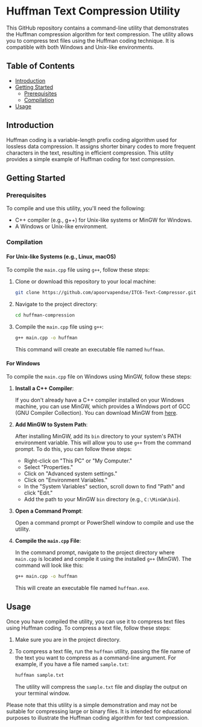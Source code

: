 # Huffman Text Compression Utility

This GitHub repository contains a command-line utility that demonstrates the Huffman compression algorithm for text compression. The utility allows you to compress text files using the Huffman coding technique. It is compatible with both Windows and Unix-like environments.

## Table of Contents

- [Introduction](#introduction)
- [Getting Started](#getting-started)
    - [Prerequisites](#prerequisites)
    - [Compilation](#compilation)
- [Usage](#usage)

## Introduction

Huffman coding is a variable-length prefix coding algorithm used for lossless data compression. It assigns shorter binary codes to more frequent characters in the text, resulting in efficient compression. This utility provides a simple example of Huffman coding for text compression.

## Getting Started

### Prerequisites

To compile and use this utility, you'll need the following:

- C++ compiler (e.g., g++) for Unix-like systems or MinGW for Windows.
- A Windows or Unix-like environment.

### Compilation

#### For Unix-like Systems (e.g., Linux, macOS)

To compile the `main.cpp` file using `g++`, follow these steps:

1. Clone or download this repository to your local machine:

   ```bash
   git clone https://github.com/apoorvapendse/ITC6-Text-Compressor.git
   ```

2. Navigate to the project directory:

   ```bash
   cd huffman-compression
   ```

3. Compile the `main.cpp` file using `g++`:

   ```bash
   g++ main.cpp -o huffman
   ```

   This command will create an executable file named `huffman`.

#### For Windows

To compile the `main.cpp` file on Windows using MinGW, follow these steps:

1. **Install a C++ Compiler**:

   If you don't already have a C++ compiler installed on your Windows machine, you can use MinGW, which provides a Windows port of GCC (GNU Compiler Collection). You can download MinGW from [here](http://www.mingw.org/).

2. **Add MinGW to System Path**:

   After installing MinGW, add its `bin` directory to your system's PATH environment variable. This will allow you to use `g++` from the command prompt. To do this, you can follow these steps:
    - Right-click on "This PC" or "My Computer."
    - Select "Properties."
    - Click on "Advanced system settings."
    - Click on "Environment Variables."
    - In the "System Variables" section, scroll down to find "Path" and click "Edit."
    - Add the path to your MinGW `bin` directory (e.g., `C:\MinGW\bin`).

3. **Open a Command Prompt**:

   Open a command prompt or PowerShell window to compile and use the utility.

4. **Compile the `main.cpp` File**:

   In the command prompt, navigate to the project directory where `main.cpp` is located and compile it using the installed `g++` (MinGW). The command will look like this:

   ```bash
   g++ main.cpp -o huffman
   ```

   This will create an executable file named `huffman.exe`.

## Usage

Once you have compiled the utility, you can use it to compress text files using Huffman coding. To compress a text file, follow these steps:

1. Make sure you are in the project directory.

2. To compress a text file, run the `huffman` utility, passing the file name of the text you want to compress as a command-line argument. For example, if you have a file named `sample.txt`:

   ```bash
   huffman sample.txt
   ```

   The utility will compress the `sample.txt` file and display the output on your terminal window.

Please note that this utility is a simple demonstration and may not be suitable for compressing large or binary files. It is intended for educational purposes to illustrate the Huffman coding algorithm for text compression.

